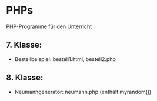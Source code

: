 # PHPs
PHP-Programme für den Unterricht

## 7. Klasse:
- Bestellbeispiel: bestell1.html, bestell2.php

## 8. Klasse:
- Neumanngenerator: neumann.php (enthält myrandom())
